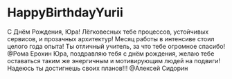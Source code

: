 # HappyBirthdayYurii
С Днём Рождения, Юра! Лёгковесных тебе процессов, устойчивых сервисов, и прозачных архитектур! Месяц работы в интенсиве стоил целого года опыта! Ты отличный учитель, за что тебе огромное спасибо! @Рома Ерохин
Юра, поздравляю тебя с днём рождения, желаю тебе оставаться таким же энергичным и мотивирующим людей на подвиги! Надеюсь ты достигнешь своих планов!!! @Алексей Сидорин
